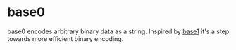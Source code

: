 # base0
base0 encodes arbitrary binary data as a string. Inspired by [base1](https://github.com/qntm/base1) it's a step towards more efficient binary encoding.
